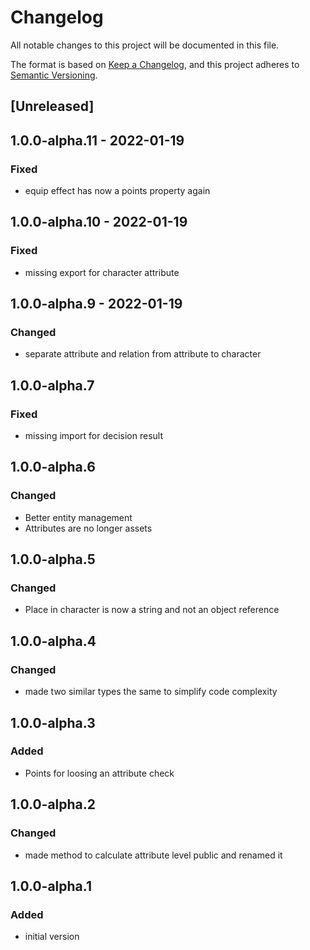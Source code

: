 ﻿# Changelog
All notable changes to this project will be documented in this file.

The format is based on [Keep a Changelog](https://keepachangelog.com/en/1.0.0/),
and this project adheres to [Semantic Versioning](https://semver.org/spec/v2.0.0.html).

## [Unreleased]


## 1.0.0-alpha.11 - 2022-01-19
### Fixed
- equip effect has now a points property again

## 1.0.0-alpha.10 - 2022-01-19
### Fixed
- missing export for character attribute

## 1.0.0-alpha.9 - 2022-01-19
### Changed
- separate attribute and relation from attribute to character

## 1.0.0-alpha.7
### Fixed
- missing import for decision result

## 1.0.0-alpha.6
### Changed
- Better entity management
- Attributes are no longer assets

## 1.0.0-alpha.5
### Changed
- Place in character is now a string and not an object reference

## 1.0.0-alpha.4
### Changed
- made two similar types the same to simplify code complexity

## 1.0.0-alpha.3
### Added
- Points for loosing an attribute check

## 1.0.0-alpha.2
### Changed
- made method to calculate attribute level public and renamed it

## 1.0.0-alpha.1
### Added
- initial version